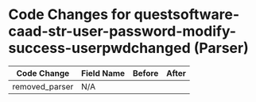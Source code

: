 # Code Changes for questsoftware-caad-str-user-password-modify-success-userpwdchanged (Parser)

| Code Change | Field Name | Before | After |
|-------------|------------|--------|-------|
| removed_parser | N/A |  |  |